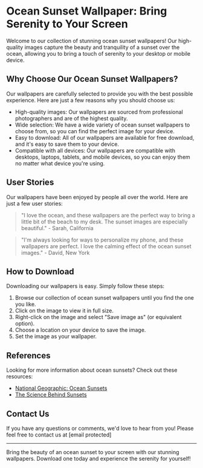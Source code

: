 <!--
Write me content for website with wallpaper which alt text is:

"A beautiful sunset over the ocean"

The name/title of the page should not be 1:1 copy of the alt text but rather a real content of the website which is using this wallpaper.

- Use markdown format 
- Start with the heading
- The content should look like a real website 
- Include real sections like references, contact, user stories, etc. use things relevant to the page purpose.
- Feel free to use structure like headings, bullets, numbering, blockquotes, paragraphs, horizontal lines, etc.
- You can use formatting like bold or _italic_
- You can include UTF-8 emojis
- Links should be only #hash anchors (and you can refer to the document itself)
- Do not include images
-->

<!--font:Montserrat-->

# Ocean Sunset Wallpaper: Bring Serenity to Your Screen

Welcome to our collection of stunning ocean sunset wallpapers! Our high-quality images capture the beauty and tranquility of a sunset over the ocean, allowing you to bring a touch of serenity to your desktop or mobile device.

## Why Choose Our Ocean Sunset Wallpapers?

Our wallpapers are carefully selected to provide you with the best possible experience. Here are just a few reasons why you should choose us:

- High-quality images: Our wallpapers are sourced from professional photographers and are of the highest quality.
- Wide selection: We have a wide variety of ocean sunset wallpapers to choose from, so you can find the perfect image for your device.
- Easy to download: All of our wallpapers are available for free download, and it's easy to save them to your device.
- Compatible with all devices: Our wallpapers are compatible with desktops, laptops, tablets, and mobile devices, so you can enjoy them no matter what device you're using.

## User Stories

Our wallpapers have been enjoyed by people all over the world. Here are just a few user stories:

> "I love the ocean, and these wallpapers are the perfect way to bring a little bit of the beach to my desk. The sunset images are especially beautiful." - Sarah, California

> "I'm always looking for ways to personalize my phone, and these wallpapers are perfect. I love the calming effect of the ocean sunset images." - David, New York

## How to Download

Downloading our wallpapers is easy. Simply follow these steps:

1. Browse our collection of ocean sunset wallpapers until you find the one you like.
2. Click on the image to view it in full size.
3. Right-click on the image and select "Save image as" (or equivalent option).
4. Choose a location on your device to save the image.
5. Set the image as your wallpaper.

## References

Looking for more information about ocean sunsets? Check out these resources:

- [National Geographic: Ocean Sunsets](#)
- [The Science Behind Sunsets](#)

## Contact Us

If you have any questions or comments, we'd love to hear from you! Please feel free to contact us at [email protected]

---

Bring the beauty of an ocean sunset to your screen with our stunning wallpapers. Download one today and experience the serenity for yourself!
